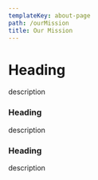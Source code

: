 ```yaml
---
templateKey: about-page
path: /ourMission
title: Our Mission
---
```

# Heading

description

### Heading

description

### Heading

description
